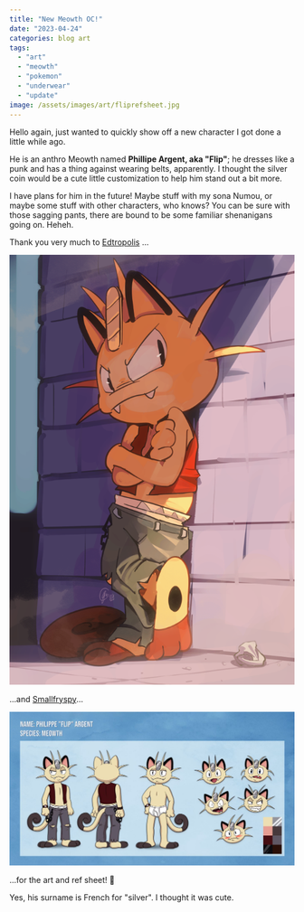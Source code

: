 ```yaml
---
title: "New Meowth OC!"
date: "2023-04-24"
categories: blog art
tags: 
  - "art"
  - "meowth"
  - "pokemon"
  - "underwear"
  - "update"
image: /assets/images/art/fliprefsheet.jpg
---
```


Hello again, just wanted to quickly show off a new character I got done a little while ago.

He is an anthro Meowth named **Phillipe Argent, aka "Flip"**; he dresses like a punk and has a thing against wearing belts, apparently. I thought the silver coin would be a cute little customization to help him stand out a bit more.

I have plans for him in the future! Maybe stuff with my sona Numou, or maybe some stuff with other characters, who knows? You can be sure with those sagging pants, there are bound to be some familiar shenanigans going on. Heheh.

Thank you very much to [Edtropolis](https://twitter.com/edtropolis) ...

![](/assets/images/art/Punk_Meowth_by_Edtropolis.png)

...and [Smallfryspy](https://twitter.com/smallfryspy)...

![](/assets/images/art/fliprefsheet.jpg)

...for the art and ref sheet! 💙

Yes, his surname is French for "silver". I thought it was cute.
